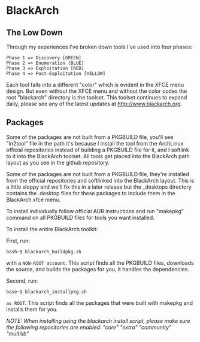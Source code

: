 BlackArch
=========

The Low Down
------------

Through my experiences I've broken down tools I've used into four phases:

	Phase 1 => Discovery [GREEN]
	Phase 2 => Enumeration [BLUE]
	Phase 3 => Exploitation [RED]
	Phase 4 => Post-Exploitation [YELLOW]

Each tool falls into a different "color" which is evident in the XFCE menu design.  But even without the XFCE menu and without the color codes the root "blackarch" directory is the toolset.  This toolset continues to expand daily, please see any of the latest updates at http://www.blackarch.org.

Packages
--------

Some of the packages are not built from a PKGBUILD file, you'll see "ln2tool" file in the path it's because I install the tool from the ArchLinux official repositories instead of building a PKGBUILD file for it, and I softlink to it into the BlackArch toolset.  All tools get placed into the BlackArch path layout as you see in the github repository.  

Some of the packages are not built from a PKGBUILD file, they're installed from the official repositories and softlinked into the BlackArch layout.  This is a little sloppy and we'll fix this in a later release but the _desktops directory contains the .desktop files for these packages to include them in the BlackArch xfce menu.

To install individually follow official AUR instructions and run "makepkg" command on all PKGBUILD files for tools you want installed.

To install the entire BlackArch toolkit:

First, run:

	bash~$ blackarch_buildpkg.sh

with a `NON-ROOT account`.  This script finds all the PKGBUILD files, downloads the source, and builds the packages for you, it handles the dependencies.

Second, run:

	base~$ blackarch_installpkg.sh

`as ROOT`.  This script finds all the packages that were built with makepkg and installs them for you.

*NOTE: When installing using the blackarch install script, please make sure the following repositories are enabled: "core" "extra" "community" "multilib"*
